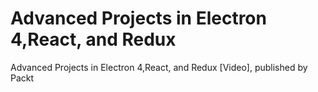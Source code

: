 # Advanced Projects in Electron 4,React, and Redux
Advanced Projects in Electron 4,React, and Redux [Video], published by Packt

